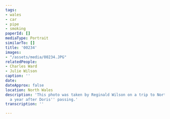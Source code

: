 ```yaml
---
tags:
- wales
- car
- pipe
- smoking
paperId: []
mediaType: Portrait
similarTo: []
title: '00234'
images:
- "/assets/media/00234.JPG"
relatedPeople:
- Charles Ward
- Julie Wilson
caption: ''
date: 
dateApprox: false
location: North Wales
description: 'This photo was taken by Reginald Wilson on a trip to North Wales around
  a year after Doris'' passing.'
transcription: ''

---
```

